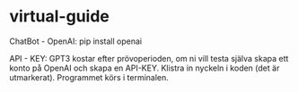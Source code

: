 # virtual-guide

ChatBot - OpenAI:
        pip install openai
        
API - KEY:
    GPT3 kostar efter prövoperioden, om ni vill testa själva skapa ett konto på OpenAI och skapa en API-KEY. 
    Klistra in nyckeln i koden (det är utmarkerat). Programmet körs i terminalen. 
